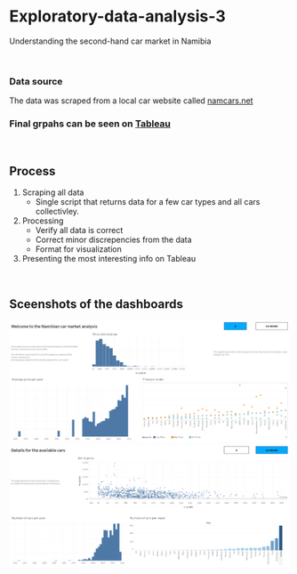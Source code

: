 # Exploratory-data-analysis-3
Understanding the second-hand car market in Namibia  
  
<br>
  
### Data source 
The data was scraped from a local car website called [namcars.net](namcars.net)  
  
### Final grpahs can be seen on [Tableau](https://public.tableau.com/app/profile/janko.bauer/viz/Second-handmarket_17302084534200/Financialdetails)  
<br>  

## Process
1. Scraping all data
    - Single script that returns data for a few car types and all cars collectivley. 
3. Processing
    - Verify all data is correct
    - Correct minor discrepencies from the data
    - Format for visualization
3. Presenting the most interesting info on Tableau  

<br> 
  
## Sceenshots of the dashboards
![Image](/Screenshots/Tableau1.png)  
![Image](Screenshots/Tableau2.png)
